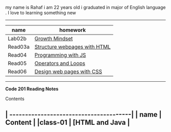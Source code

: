  my name is Rahaf i am 22 years old i graduated in major of English language . I love to learning something new 

--------------------------------- 
| name     |     homework       | 
| ---------|--------------------| 
|   Lab02b   |   	[Growth Mindset](https://rahafsaleh98.github.io/reading-notes/lab02a)  |
|  Read03a	 |    [Structure webpages with HTML](https://github.com/Rahafsaleh98/reading-notes/blob/main/read03a.md)|
|  Read04	 |   [Programming with JS](https://github.com/Rahafsaleh98/reading-notes/blob/main/read04.md) |
|  Read05	 |    [Operators and Loops](https://github.com/Rahafsaleh98/reading-notes/blob/main/read05.md) |
|  Read06    | [Design web pages with CSS](https://github.com/Rahafsaleh98/reading-notes/blob/main/read06.md)
 --------------------------------------



 **Code 201 Reading Notes**

Contents

| ---------------------------------------|
| name    | 	Content                  |
|class-01 |	[HTML and Java               |
------------------------------------------